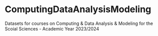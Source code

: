 # ComputingDataAnalysisModeling
Datasets for courses on Computing & Data Analysis & Modeling for the Scoial Sciences - Academic Year 2023/2024
